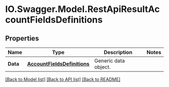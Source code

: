 # IO.Swagger.Model.RestApiResultAccountFieldsDefinitions
## Properties

Name | Type | Description | Notes
------------ | ------------- | ------------- | -------------
**Data** | [**AccountFieldsDefinitions**](AccountFieldsDefinitions.md) | Generic data object. | 

[[Back to Model list]](../README.md#documentation-for-models) [[Back to API list]](../README.md#documentation-for-api-endpoints) [[Back to README]](../README.md)

